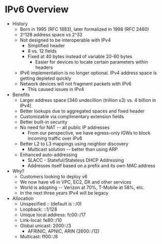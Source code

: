 # IPv6 Overview
* History
    * Born in 1995 (RFC 1883), later formalized in 1998 (RFC 2460)
    * 2^128 address space vs 2^32
    * Not designed to be interoperable with IPv4
        * Simplified header
        * 8 vs. 12 fields
        * Fixed at 40 bytes instead of variable 20-60 bytes
            * Easier for devices to locate certain parameters within headers
    * IPv6 implementation is no longer optional. IPv4 address space is getting depleted quickly
    * Network devices will not fragment packets with IPv6
        * This caused issues in IPv4
* Benefits
    * Larger address space [340 undecillion (trillion x3) vs. 4 billion in IPv4]
    * Better lookups due to aggregated spaces and fixed header
    * Customizable via complimentary extension fields
    * Better built-in security
    * No need for NAT -- all public IP addresses
        * From our perspective, we have egress-only IGWs to block incoming traffic over IPv6
    * Better L2 to L3 mappings using neighbor discovery
        * Multicast solution -- better than using ARP
    * Enhanced auto-addressing 
        * SLACC - Stateful/Stateless DHCP Addressing
        * Addresses itself based on a prefix and its own MAC address
* Why?
    * Customers looking to deploy v6
    * We now have v6 in VPC, EC2, DX and other services
    * World is adopting -- Verizon at 70%, T-Mobile at 58%, etc.
    * In the next three years IPv4 will be legacy
* Allocation
    * Unspecified :: (default is ::/0)
    * Loopback: ::1/128
    * Unique local address: fc00::/17
    * Link-local: fe80::/10
    * Global unicast: 2000::/3
        * AFRINIC, APNIC, ARIN (2600::/12)
    * Multicast: ff00::/8

